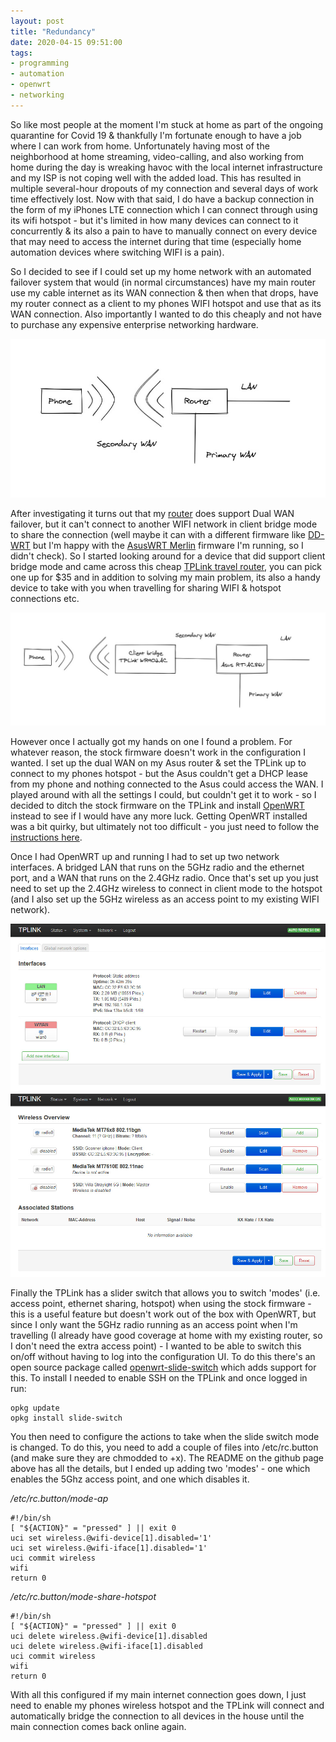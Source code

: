 ```yaml
---
layout: post
title: "Redundancy"
date: 2020-04-15 09:51:00
tags:
- programming
- automation
- openwrt
- networking
---
```


So like most people at the moment I'm stuck at home as part of the ongoing quarantine for Covid 19 & thankfully I'm fortunate enough to have a job where I can work from home. Unfortunately having most of the neighborhood at home streaming, video-calling, and also working from home during the day is wreaking havoc with the local internet infrastructure and my ISP is not coping well with the added load. This has resulted in multiple several-hour dropouts of my connection and several days of work time effectively lost. Now with that said, I do have a backup connection in the form of my iPhones LTE connection which I can connect through using its wifi hotspot - but it's limited in how many devices can connect to it concurrently & its also a pain to have to manually connect on every device that may need to access the internet during that time (especially home automation devices where switching WIFI is a pain).

So I decided to see if I could set up my home network with an automated failover system that would (in normal circumstances) have my main router use my cable internet as its WAN connection & then when that drops, have my router connect as a client to my phones WIFI hotspot and use that as its WAN connection. Also importantly I wanted to do this cheaply and not have to purchase any expensive enterprise networking hardware.

![Client bridge Dual WAN](/assets/images/projects/wifi/bridge-1.jpg)

After investigating it turns out that my [router](https://www.amazon.com/Dual-band-Dual-core-AiProtection-Compatible-RT-AC86U/dp/B0752FD3XJ/ref=sr_1_2?crid=8FNTIGG3MTUX&dchild=1&keywords=ac86u+router&qid=1586967898&sprefix=ac86%2Caps%2C216&sr=8-2) does support Dual WAN failover, but it can't connect to another WIFI network in client bridge mode to share the connection (well maybe it can with a different firmware like [DD-WRT](https://dd-wrt.com/) but I'm happy with the [AsusWRT Merlin](https://www.asuswrt-merlin.net/) firmware I'm running, so I didn't check). So I started looking around for a device that did support client bridge mode and came across this cheap [TPLink travel router](https://www.amazon.com/TP-Link-Wireless-Travel-Router-TL-WR902AC/dp/B01N5RCZQH/ref=sr_1_1?dchild=1&keywords=tplink+902ac&qid=1586968465&sr=8-1), you can pick one up for $35 and in addition to solving my main problem, its also a handy device to take with you when travelling for sharing WIFI & hotspot connections etc.

![Client bridge Dual WAN](/assets/images/projects/wifi/bridge-2.jpg)

However once I actually got my hands on one I found a problem. For whatever reason, the stock firmware doesn't work in the configuration I wanted. I set up the dual WAN on my Asus router & set the TPLink up to connect to my phones hotspot - but the Asus couldn't get a DHCP lease from my phone and nothing connected to the Asus could access the WAN. I played around with all the settings I could, but couldn't get it to work - so I decided to ditch the stock firmware on the TPLink and install [OpenWRT](https://openwrt.org) instead to see if I would have any more luck. Getting OpenWRT installed was a bit quirky, but ultimately not too difficult - you just need to follow the [instructions here](https://openwrt.org/toh/tp-link/tl-wr902ac_v3).

Once I had OpenWRT up and running I had to set up two network interfaces. A bridged LAN that runs on the 5GHz radio and the ethernet port, and a WAN that runs on the 2.4GHz radio. Once that's set up you just need to set up the 2.4GHz wireless to connect in client mode to the hotspot (and I also set up the 5GHz wireless as an access point to my existing WIFI network).

![WIFI interfaces](/assets/images/projects/wifi/interfaces.jpg)
![WIFI](/assets/images/projects/wifi/wifi.jpg)

Finally the TPLink has a slider switch that allows you to switch 'modes' (i.e. access point, ethernet sharing, hotspot) when using the stock firmware - this is a useful feature but doesn't work out of the box with OpenWRT, but since I only want the 5GHz radio running as an access point when I'm travelling (I already have good coverage at home with my existing router, so I don't need the extra access point) - I wanted to be able to switch this on/off without having to log into the configuration UI. To do this there's an open source package called [openwrt-slide-switch](https://github.com/jefferyto/openwrt-slide-switch) which adds support for this. To install I needed to enable SSH on the TPLink and once logged in run:


```
opkg update
opkg install slide-switch
```


You then need to configure the actions to take when the slide switch mode is changed. To do this, you need to add a couple of files into /etc/rc.button (and make sure they are chmodded to +x). The README on the github page above has all the details, but I ended up adding two 'modes' - one which enables the 5Ghz access point, and one which disables it.


*/etc/rc.button/mode-ap*
```
#!/bin/sh
[ "${ACTION}" = "pressed" ] || exit 0
uci set wireless.@wifi-device[1].disabled='1'
uci set wireless.@wifi-iface[1].disabled='1'
uci commit wireless
wifi
return 0
```


*/etc/rc.button/mode-share-hotspot*
```
#!/bin/sh
[ "${ACTION}" = "pressed" ] || exit 0
uci delete wireless.@wifi-device[1].disabled
uci delete wireless.@wifi-iface[1].disabled
uci commit wireless
wifi
return 0
```


With all this configured if my main internet connection goes down, I just need to enable my phones wireless hotspot and the TPLink will connect and automatically bridge the connection to all devices in the house until the main connection comes back online again.
